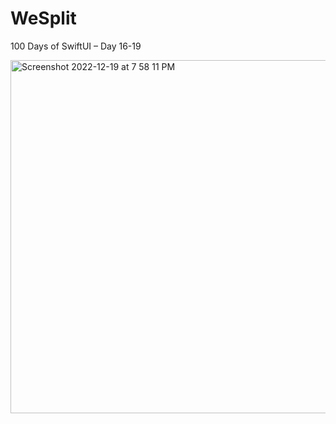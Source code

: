 # WeSplit

100 Days of SwiftUI – Day 16-19

<img width="565" alt="Screenshot 2022-12-19 at 7 58 11 PM" src="https://user-images.githubusercontent.com/36399086/208448224-5e3677dd-4d61-4eb5-a6bb-19f99a7ea5b5.png">
